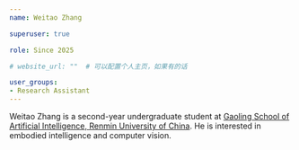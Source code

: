 ```yaml
---
name: Weitao Zhang

superuser: true

role: Since 2025

# website_url: ""  # 可以配置个人主页，如果有的话

user_groups:
- Research Assistant
---
```

Weitao Zhang is a second-year undergraduate student at [Gaoling School of Artificial Intelligence, Renmin University of China](https://ai.ruc.edu.cn/). He is interested in embodied intelligence and computer vision.